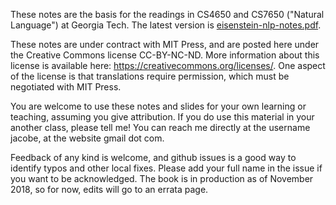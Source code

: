 These notes are the basis for the readings in CS4650 and CS7650 ("Natural Language") at Georgia Tech. The latest version is [eisenstein-nlp-notes.pdf](eisenstein-nlp-notes.pdf). 

These notes are under contract with MIT Press, and are posted here under the Creative Commons license CC-BY-NC-ND. More information about this license is available here: https://creativecommons.org/licenses/. One aspect of the license is that translations require permission, which must be negotiated with MIT Press.

You are welcome to use these notes and slides for your own learning or teaching, assuming you give attribution. If you do use this material in your another class, please tell me! You can reach me directly at the username jacobe, at the website gmail dot com.
 
Feedback of any kind is welcome, and github issues is a good way to identify typos and other local fixes. Please add your full name in the issue if you want to be acknowledged. The book is in production as of November 2018, so for now, edits will go to an errata page.

